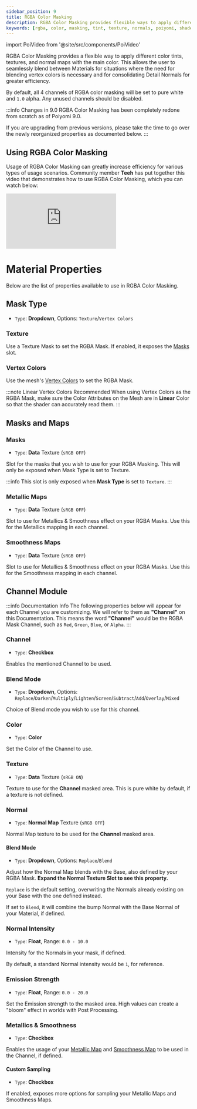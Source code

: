 ```yaml
---
sidebar_position: 9
title: RGBA Color Masking
description: RGBA Color Masking provides flexible ways to apply different Color Tints, Textures, and Normals within the Material without affecting Alpha.
keywords: [rgba, color, masking, tint, texture, normals, poiyomi, shader]
---
```

import PoiVideo from '@site/src/components/PoiVideo'

RGBA Color Masking provides a flexible way to apply different color tints, textures, and normal maps with the main color. This allows the user to seamlessly blend between Materials for situations where the need for blending vertex colors is necessary and for consolidating Detail Normals for greater efficiency.

By default, all 4 channels of RGBA color masking will be set to pure white and `1.0` alpha. Any unused channels should be disabled.

:::info Changes in 9.0
RGBA Color Masking has been completely redone from scratch as of Poiyomi 9.0.

If you are upgrading from previous versions, please take the time to go over the newly reorganized properties as documented below.
:::

## Using RGBA Color Masking

Usage of RGBA Color Masking can greatly increase efficiency for various types of usage scenarios. Community member **Teeh** has put together this video that demonstrates how to use RGBA Color Masking, which you can watch below:

<div class="videobox">
<iframe class="iframe-element" src="https://www.youtube-nocookie.com/embed/3efrO8dauec?si=TO5iXVR7NWWw4xNw" title="YouTube Video Player" frameborder="0" allow="accelerometer; autoplay; clipboard-write; encrypted-media; gyroscope; picture-in-picture; web-share" allowfullscreen></iframe>
</div>

# Material Properties

Below are the list of properties available to use in RGBA Color Masking.

## Mask Type

- `Type`: **Dropdown**, Options: `Texture`/`Vertex Colors`

### Texture

Use a Texture Mask to set the RGBA Mask. If enabled, it exposes the [Masks](#masks) slot.

### Vertex Colors

Use the mesh's [Vertex Colors](/docs/color-and-normals/vertex-colors.md) to set the RGBA Mask.

:::note Linear Vertex Colors Recommended
When using Vertex Colors as the RGBA Mask, make sure the Color Attributes on the Mesh are in **Linear** Color so that the shader can accurately read them.
:::

## Masks and Maps

### Masks

- `Type`: **Data** Texture (`sRGB OFF`)

Slot for the masks that you wish to use for your RGBA Masking. This will only be exposed when Mask Type is set to Texture.

:::info
This slot is only exposed when **Mask Type** is set to `Texture`.
:::

### Metallic Maps

- `Type`: **Data** Texture (`sRGB OFF`)

Slot to use for Metallics & Smoothness effect on your RGBA Masks. Use this for the Metallics mapping in each channel.

### Smoothness Maps

- `Type`: **Data** Texture (`sRGB OFF`)

Slot to use for Metallics & Smoothness effect on your RGBA Masks. Use this for the Smoothness mapping in each channel.

## Channel Module

:::info Documentation Info
The following properties below will appear for each Channel you are customizing. We will refer to them as **"Channel"** on this Documentation. This means the word **"Channel"** would be the RGBA Mask Channel, such as `Red`, `Green`, `Blue`, or `Alpha`.
:::

### Channel

- `Type`: **Checkbox**

Enables the mentioned Channel to be used.

### Blend Mode

- `Type`: **Dropdown**, Options: `Replace`/`Darken`/`Multiply`/`Lighten`/`Screen`/`Subtract`/`Add`/`Overlay`/`Mixed`

Choice of Blend mode you wish to use for this channel.

### Color

- `Type`: **Color**

Set the Color of the Channel to use.

### Texture

- `Type`: **Data** Texture (`sRGB ON`)

Texture to use for the **Channel** masked area. This is pure white by default, if a texture is not defined.

### Normal

- `Type`: **Normal Map** Texture (`sRGB OFF`)

Normal Map texture to be used for the **Channel** masked area.

#### Blend Mode

- `Type`: **Dropdown**, Options: `Replace`/`Blend`

Adjust how the Normal Map blends with the Base, also defined by your RGBA Mask. **Expand the Normal Texture Slot to see this property.**

`Replace` is the default setting, overwriting the Normals already existing on your Base with the one defined instead.

If set to `Blend`, it will combine the bump Normal with the Base Normal of your Material, if defined.

### Normal Intensity

- `Type`: **Float**, Range: `0.0 - 10.0`

Intensity for the Normals in your mask, if defined.

By default, a standard Normal intensity would be `1`, for reference.

### Emission Strength

- `Type`: **Float**, Range: `0.0 - 20.0`

Set the Emission strength to the masked area. High values can create a "bloom" effect in worlds with Post Processing.

### Metallics & Smoothness

- `Type`: **Checkbox**

Enables the usage of your [Metallic Map](#metallic-maps) and [Smoothness Map](#smoothness-maps) to be used in the Channel, if defined.

#### Custom Sampling

- `Type`: **Checkbox**

If enabled, exposes more options for sampling your Metallic Maps and Smoothness Maps.
